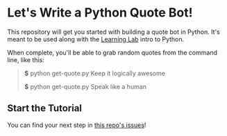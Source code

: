 # Let's Write a Python Quote Bot!

This repository will get you started with building a quote bot in Python. It's meant to be used along with the [Learning Lab](https://lab.github.com) intro to Python.

When complete, you'll be able to grab random quotes from the command line, like this:

> **$** python get-quote.py
> Keep it logically awesome
> 
> **$** python get-quote.py
> Speak like a human

## Start the Tutorial

You can find your next step in [this repo's issues](../../issues/)!
